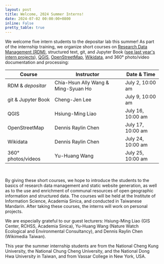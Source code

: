 ```yaml
---
layout: post
title: Welcome, 2024 Summer Interns!
date: 2024-07-02 00:00:00+0800
inline: False
pretty_table: true
---
```


We welcome five intern students to the depositar lab this summer! As part of the internship training, we organize short courses on [Research Data Management (RDM)](https://rdm.depositar.io/), structured text, git, and Jupyter Book ([see last year's intern projects](https://lab.depositar.io/zh-tw/news/240304_1/)), [QGIS](https://qgis.org/), [OpenStreetMap](https://www.openstreetmap.org/), [Wikidata](https://www.wikidata.org), and 360° photo/video documentation and processing: 

| Course        | Instructor         | Date & Time                | 
| ------------- | ------------------ | -------------------------- | 
| RDM & _depositar_  | Chia-Hsun Ally Wang & Ming-Syuan Ho | July 2, 10:00 am| 
| git & Jupyter Book | Cheng-Jen Lee | July  9, 10:00 am | 
| QGIS          | Hsiung-Ming Liao   | July 16, 10:00 am | 
| OpenStreetMap | Dennis Raylin Chen | July 17, 10:00 am | 
| Wikidata      | Dennis Raylin Chen | July 24, 10:00 am | 
| 360° photos/videos | Yu-Huang Wang | July 25, 10:00 am | 

<br/>

By giving these short courses, we hope to introduce the students to the basics of research data management and static website generation, as well as to the use and enrichment of communal resources of open geographic information and structured data. The courses will be held at the Institute of Information Science, Academia Sinica, and conducted in Taiwanese Mandarin. After taking these courses, the interns will work on personal projects. 

We are especially grateful to our guest lecturers: Hsiung-Ming Liao (GIS Center, RCHSS, Academia Sinica), Yu-Huang Wang (Nature Watch Ecological and Environmental Consultancy), and Dennis Raylin Chen (Wikimedia Taiwan).

This year the summer internship students are from the National Cheng Kung University, the National Chung Cheng University, and the National Dong Hwa University in Taiwan, and from Vassar College in New York, USA.
